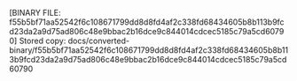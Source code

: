 [BINARY FILE: f55b5bf71aa52542f6c108671799dd8d8fd4af2c338fd68434605b8b113b9fcd23da2a9d75ad806c48e9bbac2b16dce9c844014cdcec5185c79a5cd60790]
Stored copy: docs/converted-binary/f55b5bf71aa52542f6c108671799dd8d8fd4af2c338fd68434605b8b113b9fcd23da2a9d75ad806c48e9bbac2b16dce9c844014cdcec5185c79a5cd60790
